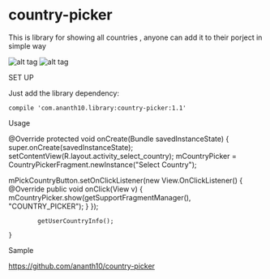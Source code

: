 # country-picker
This is library for showing all countries , anyone can add it to their porject in simple way


![alt tag](https://github.com/ananth10/country-picker/blob/master/screen1.png)
![alt tag](https://github.com/ananth10/country-picker/blob/master/screen2.png)


SET UP 

Just add the library dependency:

    compile 'com.ananth10.library:country-picker:1.1'
    
Usage 


 @Override
    protected void onCreate(Bundle savedInstanceState) {
        super.onCreate(savedInstanceState);
        setContentView(R.layout.activity_select_country);
    mCountryPicker = CountryPickerFragment.newInstance("Select Country");
  
  mPickCountryButton.setOnClickListener(new View.OnClickListener() {
            @Override public void onClick(View v) {
                mCountryPicker.show(getSupportFragmentManager(), "COUNTRY_PICKER");
            }
        });
        
            getUserCountryInfo();

    }
    
  Sample
  
  https://github.com/ananth10/country-picker
 
